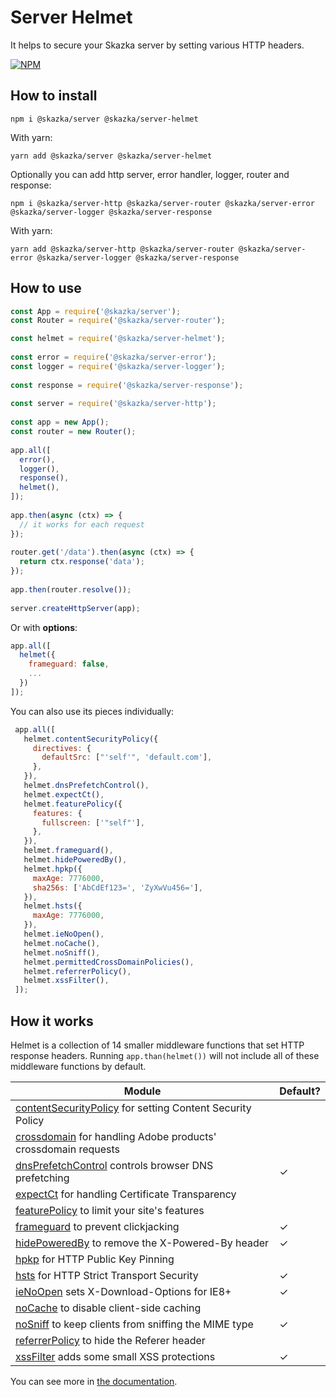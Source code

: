 # Server Helmet

It helps to secure your Skazka server by setting various HTTP headers.

[![NPM](https://nodei.co/npm/@skazka/server-helmet.png)](https://npmjs.org/package/@skazka/server-helmet)

## How to install

    npm i @skazka/server @skazka/server-helmet
    
With yarn:

    yarn add @skazka/server @skazka/server-helmet
    
Optionally you can add http server, error handler, logger, router and response:

    npm i @skazka/server-http @skazka/server-router @skazka/server-error @skazka/server-logger @skazka/server-response
      
With yarn:

    yarn add @skazka/server-http @skazka/server-router @skazka/server-error @skazka/server-logger @skazka/server-response

## How to use

```javascript
const App = require('@skazka/server');
const Router = require('@skazka/server-router');

const helmet = require('@skazka/server-helmet');
        
const error = require('@skazka/server-error');
const logger = require('@skazka/server-logger');
        
const response = require('@skazka/server-response');
        
const server = require('@skazka/server-http');
        
const app = new App();
const router = new Router();
        
app.all([
  error(),
  logger(),
  response(),
  helmet(),
]);
    
app.then(async (ctx) => {
  // it works for each request
});
    
router.get('/data').then(async (ctx) => {
  return ctx.response('data'); 
});
        
app.then(router.resolve());
        
server.createHttpServer(app);
```

Or with **options**:

```javascript
app.all([
  helmet({
    frameguard: false,
    ...
  })
]);
``` 

You can also use its pieces individually:

```javascript
 app.all([
   helmet.contentSecurityPolicy({
     directives: {
       defaultSrc: ["'self'", 'default.com'],
     },
   }),
   helmet.dnsPrefetchControl(),
   helmet.expectCt(),
   helmet.featurePolicy({
     features: {
       fullscreen: ['"self"'],
     },
   }),
   helmet.frameguard(),
   helmet.hidePoweredBy(),
   helmet.hpkp({
     maxAge: 7776000,
     sha256s: ['AbCdEf123=', 'ZyXwVu456='],
   }),
   helmet.hsts({
     maxAge: 7776000,
   }),
   helmet.ieNoOpen(),
   helmet.noCache(),
   helmet.noSniff(),
   helmet.permittedCrossDomainPolicies(),
   helmet.referrerPolicy(),
   helmet.xssFilter(),
 ]);
 ``` 
 
 How it works
 ------------
 
 Helmet is a collection of 14 smaller middleware functions that set HTTP response headers. 
 Running `app.than(helmet())` will not include all of these middleware functions by default.
 
 | Module | Default? |
 |---|---|
 | [contentSecurityPolicy](https://helmetjs.github.io/docs/csp/) for setting Content Security Policy |  |
 | [crossdomain](https://helmetjs.github.io/docs/crossdomain/) for handling Adobe products' crossdomain requests |  |
 | [dnsPrefetchControl](https://helmetjs.github.io/docs/dns-prefetch-control) controls browser DNS prefetching | ✓ |
 | [expectCt](https://helmetjs.github.io/docs/expect-ct/) for handling Certificate Transparency |  |
 | [featurePolicy](https://helmetjs.github.io/docs/feature-policy/) to limit your site's features |  |
 | [frameguard](https://helmetjs.github.io/docs/frameguard/) to prevent clickjacking | ✓ |
 | [hidePoweredBy](https://helmetjs.github.io/docs/hide-powered-by) to remove the X-Powered-By header | ✓ |
 | [hpkp](https://helmetjs.github.io/docs/hpkp/) for HTTP Public Key Pinning |  |
 | [hsts](https://helmetjs.github.io/docs/hsts/) for HTTP Strict Transport Security | ✓ |
 | [ieNoOpen](https://helmetjs.github.io/docs/ienoopen) sets X-Download-Options for IE8+ | ✓ |
 | [noCache](https://helmetjs.github.io/docs/nocache/) to disable client-side caching |  |
 | [noSniff](https://helmetjs.github.io/docs/dont-sniff-mimetype) to keep clients from sniffing the MIME type | ✓ |
 | [referrerPolicy](https://helmetjs.github.io/docs/referrer-policy) to hide the Referer header |  |
 | [xssFilter](https://helmetjs.github.io/docs/xss-filter) adds some small XSS protections | ✓ |
 
You can see more in [the documentation](https://helmetjs.github.io/docs/).


